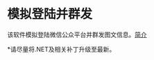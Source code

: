模拟登陆并群发
=============
该软件模拟登陆微信公众平台并群发图文信息。[简介](https://github.com/jonbakerfish/WxSimulateWeb/wiki)

*请尽量将.NET及相关补丁升级至最新。
